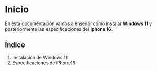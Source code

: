 # Inicio 

En esta documentación vamos a enseñar cómo instalar **Windows 11** y posteriormente las especificaciones del **Iphone 16**.

## Índice

1. Instalación de Windows 11    
2. Especificaciones de iPhone16